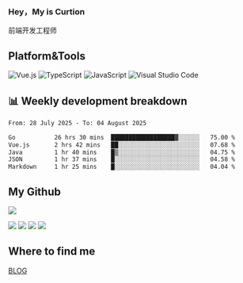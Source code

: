 ### Hey，My is Curtion
前端开发工程师
## Platform&Tools

![Vue.js](https://img.shields.io/badge/-Vue.js-4FC08D?style=flat-square&logo=Vue.js&logoColor=white)
![TypeScript](https://img.shields.io/badge/-TypeScript-007ACC?style=flat-square&logo=typescript&logoColor=white)
![JavaScript](https://img.shields.io/badge/-JavaScript-F7DF1E?style=flat-square&logo=javascript&logoColor=black)
![Visual Studio Code](https://img.shields.io/badge/-VSCode-007ACC?style=flat-square&logo=Visual-Studio-Code&logoColor=white)

## 📊 Weekly development breakdown

<!--START_SECTION:waka-->

```txt
From: 28 July 2025 - To: 04 August 2025

Go           26 hrs 30 mins  ██████████████████▓░░░░░░   75.00 %
Vue.js       2 hrs 42 mins   ██░░░░░░░░░░░░░░░░░░░░░░░   07.68 %
Java         1 hr 40 mins    █▒░░░░░░░░░░░░░░░░░░░░░░░   04.75 %
JSON         1 hr 37 mins    █░░░░░░░░░░░░░░░░░░░░░░░░   04.58 %
Markdown     1 hr 25 mins    █░░░░░░░░░░░░░░░░░░░░░░░░   04.04 %
```

<!--END_SECTION:waka-->

## My Github

![](http://github-profile-summary-cards.vercel.app/api/cards/profile-details?username=curtion&theme=nord_bright)

![](http://github-profile-summary-cards.vercel.app/api/cards/stats?username=curtion&theme=nord_bright)
![](http://github-profile-summary-cards.vercel.app/api/cards/productive-time?username=curtion&theme=nord_bright&utcOffset=8)
![](http://github-profile-summary-cards.vercel.app/api/cards/repos-per-language?username=curtion&theme=nord_bright)
![](http://github-profile-summary-cards.vercel.app/api/cards/most-commit-language?username=curtion&theme=nord_bright)

## Where to find me

[BLOG](https://blog.3gxk.net)
